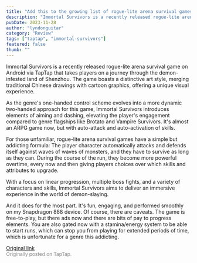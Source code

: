 ```yaml
---
title: "Add this to the growing list of rogue-lite arena survival games | Impressions - Immortal Survivors"
description: "Immortal Survivors is a recently released rogue-lite arena survival game on Android via TapTap that takes players on a journey through the demon-infested land of Shenzhou. The game boasts a distinctive art style, merging traditional Chinese drawings with cartoon graphics, offering a unique visual experience."
pubDate: 2023-11-28
author: "lyndonguitar"
category: "Review"
tags: ["taptap", "immortal-survivors"]
featured: false
thumb: ""
---
```


Immortal Survivors is a recently released rogue-lite arena survival game on Android via TapTap that takes players on a journey through the demon-infested land of Shenzhou. The game boasts a distinctive art style, merging traditional Chinese drawings with cartoon graphics, offering a unique visual experience.

As the genre's one-handed control scheme evolves into a more dynamic two-handed approach for this game, Immortal Survivors introduces elements of aiming and dashing, elevating the player's engagement compared to genre flagships like Brotato and Vampire Survivors. It's almost an ARPG game now, but with auto-attack and auto-activation of skills.

For those unfamiliar, rogue-lite arena survival games have a simple but addicting formula: The player character automatically attacks and defends itself against waves of waves of monsters, and they have to survive as long as they can. During the course of the run, they become more powerful overtime, every now and then giving players choices over which skills and attributes to upgrade.

With a focus on linear progression, multiple boss fights, and a variety of characters and skills, Immortal Survivors aims to deliver an immersive experience in the world of demon-slaying.

And it does for the most part. It's fun, engaging, and performed smoothly on my Snapdragon 888 device. Of course, there are caveats. The game is free-to-play, but there ads now and there are bits of pay to progress elements. You are also gated now with a stamina/energy system to be able to start runs, which can stop you from playing for extended periods of time, which is unfortunate for a genre this addicting.

[Original link](https://www.taptap.io/post/6603588)<br><span style="font-size: 0.95em; color: #888;">Originally posted on TapTap.</span>
